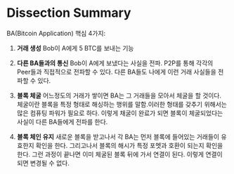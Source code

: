 # Dissection Summary

BA(Bitcoin Application) 핵심 4가지:

1. **거래 생성**
Bob이 A에게 5 BTC를 보내는 기능

2. **다른 BA들과의 통신**
Bob이 A에게 보냈다는 사실을 전파. P2P를 통해 각각의 Peer들과 직접적으로 전파할 수 있다. 다른 BA들도 나에게 이런 거래 사실들을 전파할 수 있다.

3. **블록 체굴**
 어느정도의 거래가 쌓이면 BA는 그 거래들을 모아서 체굴을 할 것이다. 체굴이란 블록을 특정 형태로 해싱하는 행위를 말함.이러한 형태를 갖추기 위해서는 많은 컴퓨팅 파워가 필요로 하다. 이렇게 채굴이 완료가 되면 블록이 체굴되었다는 사실이 다른 BA들에게 전파를 한다.

4. **블록 체인 유지**
새로운 블록을 받고나서 각 BA는 먼저 블록에 들어있는 거래들이 유효한지 확인을 한다. 그리고나서 블록의 해시가 특정 포멧과 호환이 되는지 확인을 한다. 그런 과정이 끝나면 이미 체굴된 블록 뒤에 가서 연결이 된다. 이렇게 연결이 되면 변경될 수 없다.
